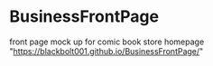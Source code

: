 # BusinessFrontPage
front page mock up for comic book store
  homepage "https://blackbolt001.github.io/BusinessFrontPage/"

